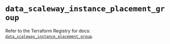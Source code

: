 # `data_scaleway_instance_placement_group`

Refer to the Terraform Registry for docs: [`data_scaleway_instance_placement_group`](https://registry.terraform.io/providers/scaleway/scaleway/2.53.0/docs/data-sources/instance_placement_group).

